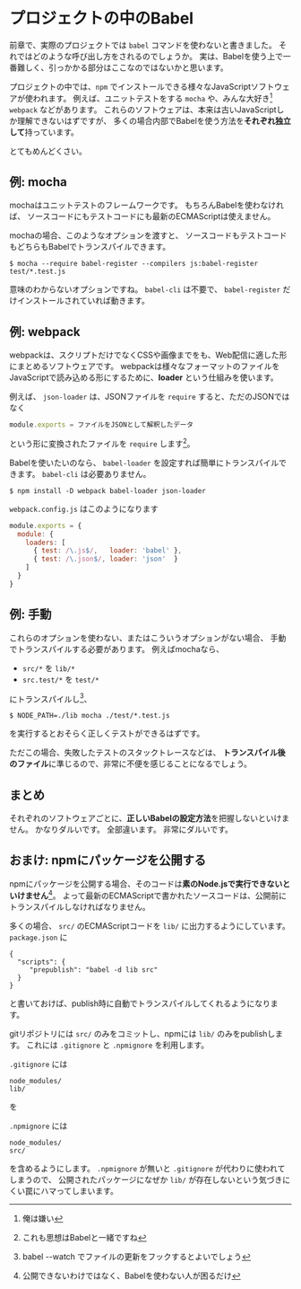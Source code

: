 # プロジェクトの中のBabel

前章で、実際のプロジェクトでは `babel` コマンドを使わないと書きました。
それではどのような呼び出し方をされるのでしょうか。
実は、Babelを使う上で一番難しく、引っかかる部分はここなのではないかと思います。

プロジェクトの中では、`npm` でインストールできる様々なJavaScriptソフトウェアが使われます。
例えば、ユニットテストをする `mocha` や、みんな大好き[^1] `webpack` などがあります。
これらのソフトウェアは、本来は古いJavaScriptしか理解できないはずですが、
多くの場合内部でBabelを使う方法を**それぞれ独立して**持っています。

とてもめんどくさい。

[^1]: 俺は嫌い

## 例: mocha

mochaはユニットテストのフレームワークです。
もちろんBabelを使わなければ、
ソースコードにもテストコードにも最新のECMAScriptは使えません。

mochaの場合、このようなオプションを渡すと、
ソースコードもテストコードもどちらもBabelでトランスパイルできます。

    $ mocha --require babel-register --compilers js:babel-register test/*.test.js

意味のわからないオプションですね。
`babel-cli` は不要で、 `babel-register` だけインストールされていれば動きます。

## 例: webpack

webpackは、スクリプトだけでなくCSSや画像までをも、Web配信に適した形にまとめるソフトウェアです。
webpackは様々なフォーマットのファイルをJavaScriptで読み込める形にするために、**loader** という仕組みを使います。

例えば、 `json-loader` は、JSONファイルを `require` すると、ただのJSONではなく

```js
module.exports = ファイルをJSONとして解釈したデータ
```

という形に変換されたファイルを `require` します[^2]。

Babelを使いたいのなら、 `babel-loader` を設定すれば簡単にトランスパイルできます。
`babel-cli` は必要ありません。

    $ npm install -D webpack babel-loader json-loader

`webpack.config.js` はこのようになります

```js
module.exports = {
  module: {
    loaders: [
      { test: /\.js$/,   loader: 'babel' },
      { test: /\.json$/, loader: 'json'  }
    ]
  }
}
```

[^2]: これも思想はBabelと一緒ですね

## 例: 手動

これらのオプションを使わない、またはこういうオプションがない場合、
手動でトランスパイルする必要があります。
例えばmochaなら、

- `src/*` を `lib/*`
- `src.test/*` を `test/*`

にトランスパイルし[^3]、

    $ NODE_PATH=./lib mocha ./test/*.test.js

を実行するとおそらく正しくテストができるはずです。

ただこの場合、失敗したテストのスタックトレースなどは、
**トランスパイル後のファイル**に準じるので、非常に不便を感じることになるでしょう。

[^3]: babel --watch でファイルの更新をフックするとよいでしょう

## まとめ

それぞれのソフトウェアごとに、**正しいBabelの設定方法**を把握しないといけません。
かなりダルいです。
全部違います。
非常にダルいです。

## おまけ: npmにパッケージを公開する

npmにパッケージを公開する場合、そのコードは**素のNode.jsで実行できないといけません**[^4]。
よって最新のECMAScriptで書かれたソースコードは、公開前にトランスパイルしなければなりません。

多くの場合、 `src/` のECMAScriptコードを `lib/` に出力するようにしています。
`package.json` に

```
{
  "scripts": {
     "prepublish": "babel -d lib src"
  }
}
```

と書いておけば、publish時に自動でトランスパイルしてくれるようになります。

gitリポジトリには `src/` のみをコミットし、npmには `lib/` のみをpublishします。
これには `.gitignore` と `.npmignore` を利用します。

`.gitignore` には

```
node_modules/
lib/
```

を

`.npmignore` には

```
node_modules/
src/
```

を含めるようにします。
`.npmignore` が無いと `.gitignore` が代わりに使われてしまうので、
公開されたパッケージになぜか `lib/` が存在しないという気づきにくい罠にハマってしまいます。

[^4]: 公開できないわけではなく、Babelを使わない人が困るだけ

